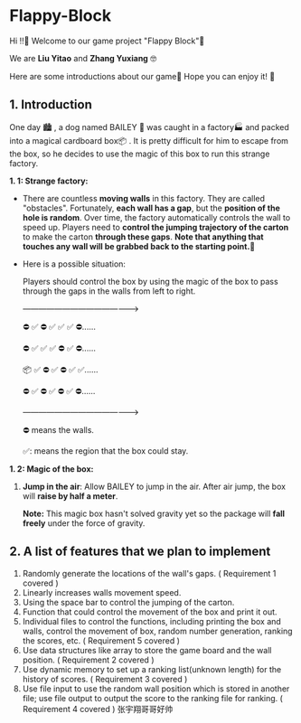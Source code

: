 # Flappy-Block

Hi !!:wave: Welcome to our game project "Flappy Block":icecream:

We are **Liu Yitao** and **Zhang Yuxiang** :nerd_face:

Here are some introductions about our game:popcorn: Hope you can enjoy it! :beer:


## 1. Introduction

One day :cityscape: , a dog named  BAILEY :poodle: was caught in a factory:factory: and packed into a magical cardboard box:package: . It is pretty difficult for him to escape from the box, so he decides to use the magic of this box to run this strange factory.

**1. 1: Strange factory:**

* There are countless **moving walls** in this factory. They are called "obstacles". Fortunately, **each wall has a gap**, but the **position of the hole is random**. Over time, the factory automatically controls the wall to speed up. Players need to **control the jumping trajectory of the carton** to make the carton **through these gaps**. **Note that anything that touches any wall will be grabbed back to the starting point.**:beers:

* Here is a possible situation:

  Players should control the box by using the magic of the box to pass through the gaps in the walls from left to right.

  ———————————————>

  :no_entry: :white_check_mark: :no_entry: :white_check_mark: :white_check_mark: :white_check_mark: :no_entry:......

  :no_entry: :white_check_mark: :white_check_mark: :white_check_mark: :no_entry: :white_check_mark: :no_entry:......

  :package: :white_check_mark: :no_entry: :white_check_mark: :no_entry: :white_check_mark: :white_check_mark:......

  :no_entry: :white_check_mark: :no_entry: :white_check_mark: :no_entry: :white_check_mark: :no_entry:......             

  ———————————————>
	
	:no_entry: means the walls.
	
	:white_check_mark:: means the region that the box could stay.

**1. 2: Magic of the box:**

1. **Jump in the air**: Allow BAILEY to jump in the air. After air jump, the box will **raise by half a meter**.

   **Note:** This magic box hasn't solved gravity yet so the package will **fall freely** under the force of gravity.

   

## 2. A list of features that we plan to implement

1. Randomly generate the locations of the wall's gaps. ( Requirement 1 covered )
2. Linearly increases walls movement speed.
3. Using the space bar to control the jumping of the carton.
4. Function that could control the movement of the box and print it out.
5. Individual files to control the functions, including printing the box and walls, control the movement of box, random number generation, ranking the scores, etc.  ( Requirement 5 covered )
6. Use data structures like array to store the game board and the wall position. ( Requirement 2 covered )
7. Use dynamic memory to set up a ranking list(unknown length) for the history of scores. ( Requirement 3 covered )
8. Use file input to use the random wall position which is stored in another file; use file output to output the score to the ranking file for ranking. ( Requirement 4 covered )
张宇翔哥哥好帅

